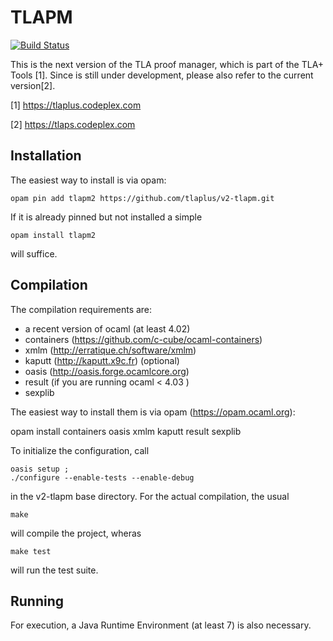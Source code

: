 # TLAPM

[![Build Status](https://travis-ci.org/tlaplus/v2-tlapm.svg?branch=master)](https://travis-ci.org/tlaplus/v2-tlapm)

This is the next version of the TLA proof manager, which is part of the
 TLA+ Tools [1]. Since is still under development, please also refer to the
 current version[2].

[1] https://tlaplus.codeplex.com

[2] https://tlaps.codeplex.com


## Installation
The easiest way to install is via opam:

    opam pin add tlapm2 https://github.com/tlaplus/v2-tlapm.git

If it is already pinned but not installed a simple

    opam install tlapm2

will suffice.

## Compilation
The compilation requirements are:

* a recent version of ocaml (at  least 4.02)
* containers (https://github.com/c-cube/ocaml-containers)
* xmlm (http://erratique.ch/software/xmlm)
* kaputt (http://kaputt.x9c.fr) (optional)
* oasis (http://oasis.forge.ocamlcore.org)
* result (if you are running ocaml < 4.03 )
* sexplib

The easiest way to install them is via opam (https://opam.ocaml.org):

opam install containers oasis xmlm kaputt result sexplib

To initialize the configuration, call

    oasis setup ;
    ./configure --enable-tests --enable-debug

in the v2-tlapm base directory. For the actual compilation, the usual

    make

will compile the project, wheras

    make test

will run the test suite.

## Running

For execution, a Java Runtime Environment (at least 7) is also necessary.
